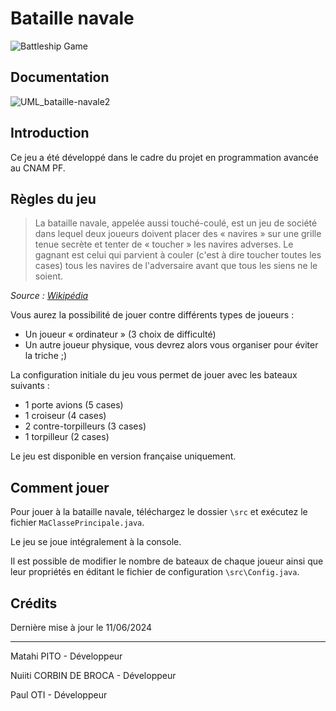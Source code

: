 # Bataille navale

![Battleship Game](https://i.ibb.co/CztjMYd/22-Capture.png "Battleship game")

## Documentation
![UML_bataille-navale2](https://github.com/NuiitiCDB/ProjetCnamBatailleNavale/assets/153875358/897a8eab-cf38-45b8-8ecb-2e91d2c4957f)


## Introduction

Ce jeu a été développé dans le cadre du projet en programmation avancée au CNAM PF.

## Règles du jeu

> La bataille navale, appelée aussi touché-coulé, est un jeu de société dans lequel deux joueurs doivent placer des « navires » sur une grille tenue secrète et tenter de « toucher » les navires adverses. Le gagnant est celui qui parvient à couler (c'est à dire toucher toutes les cases) tous les navires de l'adversaire avant que tous les siens ne le soient.

*Source : [Wikipédia](https://fr.wikipedia.org/wiki/Bataille_navale_(jeu))*

Vous aurez la possibilité de jouer contre différents types de joueurs :
- Un joueur « ordinateur » (3 choix de difficulté)
- Un autre joueur physique, vous devrez alors vous organiser pour éviter la triche ;)

La configuration initiale du jeu vous permet de jouer avec les bateaux suivants :
- 1 porte avions (5 cases)
- 1 croiseur (4 cases)
- 2 contre-torpilleurs (3 cases)
- 1 torpilleur (2 cases)

Le jeu est disponible en version française uniquement.

## Comment jouer

Pour jouer à la bataille navale, téléchargez le dossier `\src` et exécutez le fichier `MaClassePrincipale.java`.

Le jeu se joue intégralement à la console.

Il est possible de modifier le nombre de bateaux de chaque joueur ainsi que leur propriétés en éditant le fichier de configuration `\src\Config.java`.

## Crédits

Dernière mise à jour le 11/06/2024

------------------

Matahi PITO - Développeur

Nuiiti CORBIN DE BROCA - Développeur

Paul OTI - Développeur
